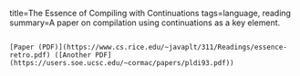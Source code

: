 title=The Essence of Compiling with Continuations
tags=language, reading
summary=A paper on compilation using continuations as a key element.
~~~~~~

[Paper (PDF)](https://www.cs.rice.edu/~javaplt/311/Readings/essence-retro.pdf) ([Another PDF](https://users.soe.ucsc.edu/~cormac/papers/pldi93.pdf))

